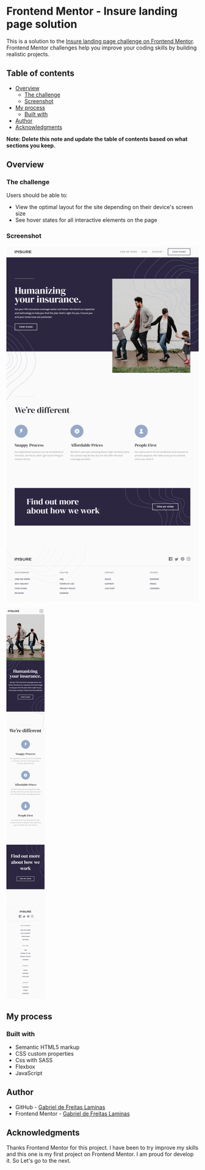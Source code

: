# Frontend Mentor - Insure landing page solution

This is a solution to the [Insure landing page challenge on Frontend Mentor](https://www.frontendmentor.io/challenges/insure-landing-page-uTU68JV8). Frontend Mentor challenges help you improve your coding skills by building realistic projects. 

## Table of contents

- [Overview](#overview)
  - [The challenge](#the-challenge)
  - [Screenshot](#screenshot)
- [My process](#my-process)
  - [Built with](#built-with)
- [Author](#author)
- [Acknowledgments](#acknowledgments)

**Note: Delete this note and update the table of contents based on what sections you keep.**

## Overview

### The challenge

Users should be able to:

- View the optimal layout for the site depending on their device's screen size
- See hover states for all interactive elements on the page

### Screenshot

![Desktop](https://github.com/GabrielLaminas/insure-landing-page-master/blob/main/assets/final-project-insure/Generic%20Laptop.jpg?raw=true)

![Mobile](https://github.com/GabrielLaminas/insure-landing-page-master/blob/main/assets/final-project-insure/iPhone%20X.jpg?raw=true)

## My process

### Built with

- Semantic HTML5 markup
- CSS custom properties
- Css with SASS
- Flexbox
- JavaScript

## Author

- GitHub - [Gabriel de Freitas Laminas](https://github.com/GabrielLaminas)
- Frontend Mentor - [Gabriel de Freitas Laminas](https://www.frontendmentor.io/profile/GabrielLaminas)

## Acknowledgments

Thanks Frontend Mentor for this project. 
I have been to try improve my skills and this one is my first project on Frontend Mentor.
I am proud for develop it. So Let's go to the next. 
